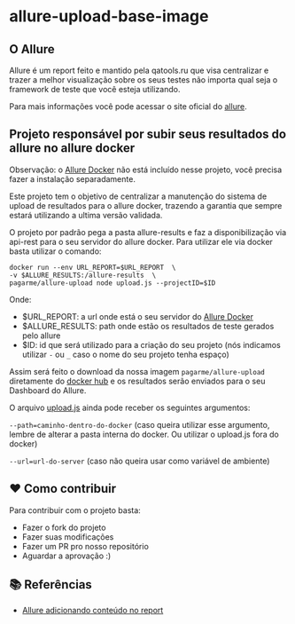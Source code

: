 # allure-upload-base-image

## O Allure
Allure é um report feito e mantido pela qatools.ru que visa centralizar e trazer a melhor visualização sobre os seus testes não importa qual seja o framework de teste que você  esteja utilizando.

Para mais informações você pode acessar o site oficial do [allure](http://allure.qatools.ru/).

## Projeto responsável por subir seus resultados do allure no allure docker 

Observação: o [Allure Docker](https://github.com/fescobar/allure-docker-service) não está incluído nesse projeto, você precisa fazer a instalação separadamente.

Este projeto tem o objetivo de centralizar a manutenção do sistema de upload de resultados para o allure docker, trazendo a garantia que sempre estará utilizando a ultima versão validada. 

O projeto por padrão pega a pasta allure-results e faz a disponibilização via api-rest para o seu servidor do allure docker. Para utilizar ele via docker basta utilizar o comando:

```shell
docker run --env URL_REPORT=$URL_REPORT  \
-v $ALLURE_RESULTS:/allure-results  \
pagarme/allure-upload node upload.js --projectID=$ID
```

Onde:
- $URL_REPORT: a url onde está o seu servidor do [Allure Docker](https://github.com/fescobar/allure-docker-service)
- $ALLURE_RESULTS: path onde estão os resultados de teste gerados pelo allure
- $ID: id que será utilizado para a criação do seu projeto (nós indicamos utilizar `-` ou `_` caso o nome do seu projeto tenha espaço)

Assim será feito o download da nossa imagem `pagarme/allure-upload` diretamente do [docker hub](https://hub.docker.com/) e os resultados serão enviados para o seu Dashboard do Allure.


O arquivo [upload.js](./upload.js) ainda pode receber os seguintes argumentos:

`--path=caminho-dentro-do-docker` (caso queira utilizar esse argumento, lembre de alterar a pasta interna do docker. Ou utilizar o upload.js fora do docker)

`--url=url-do-server` (caso não queira usar como variável de ambiente)


## :heart: Como contribuir

Para contribuir com o projeto basta:
- Fazer o fork do projeto
- Fazer suas modificações
- Fazer um PR pro nosso repositório
- Aguardar a aprovação :)

## :books: Referências

- [Allure adicionando conteúdo no report](https://github.com/pagarme/cafe-com-testes/blob/main/artigos/allure-conteudo-no-report.md)
